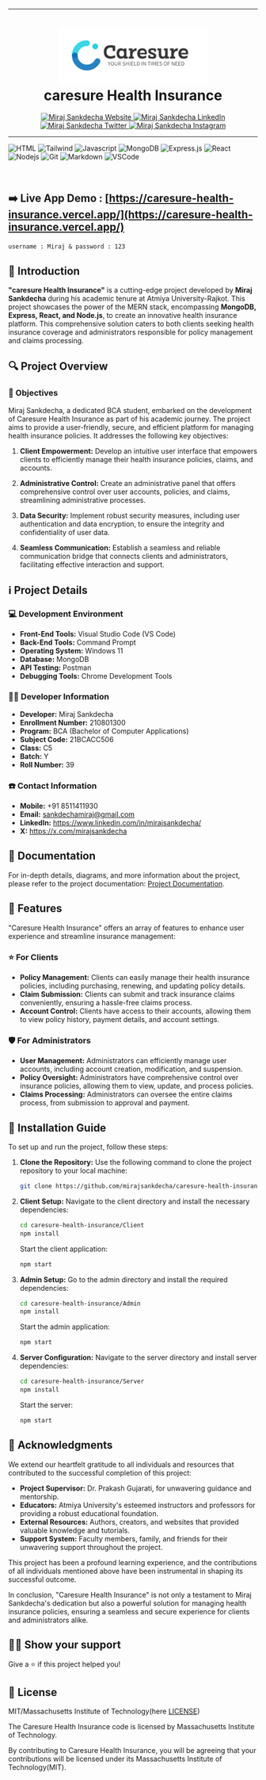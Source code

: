 
---
<h1 align="center">
  <a href="https://caresure-health-insurance.vercel.app/" target="_blank">
    <img src="https://github.com/mirajsankdecha/Caresure-Health-Insurance/blob/development/Client/src/image/Logo-2.png" alt="caresure Health Insurance" width="300">
  </a>
  <br>
  caresure Health Insurance
</h1>

<p align="center">
  <a href="https://portfolio-master-sable-seven.vercel.app/" target="_blank">
    <img src="https://img.shields.io/badge/Website-DC143C?style=for-the-badge&logo=medium&logoColor=white" alt="Miraj Sankdecha Website" />
  </a>
  <a href="https://www.linkedin.com/in/mirajsankdecha/" target="_blank">
    <img src="https://img.shields.io/badge/LinkedIn-0077B5?style=for-the-badge&logo=linkedin&logoColor=white" alt="Miraj Sankdecha LinkedIn" />
  </a>
  <a href="https://twitter.com/mirajsankdecha" target="_blank">
    <img src="https://img.shields.io/badge/Twitter-1DA1F2?style=for-the-badge&logo=twitter&logoColor=white" alt="Miraj Sankdecha Twitter" />
  </a>
  <a href="https://www.instagram.com/mirajgajjar731/?igshid=MzNlNGNkZWQ4Mg%3D%3D" target="_blank">
    <img src="https://img.shields.io/badge/Instagram-fe4164?style=for-the-badge&logo=instagram&logoColor=white" alt="Miraj Sankdecha Instagram" />
  </a> 
</p>

---


![HTML](https://img.shields.io/badge/HTML5-E34F26?style=for-the-badge&logo=html5&logoColor=white)
![Tailwind](https://img.shields.io/badge/Tailwind_CSS-092749?style=for-the-badge&logo=tailwindcss&logoColor=06B6D4&labelColor=000000)
![Javascript](https://img.shields.io/badge/Javascript-F0DB4F?style=for-the-badge&labelColor=black&logo=javascript&logoColor=F0DB4F)
![MongoDB](https://img.shields.io/badge/MongoDB-4EA94B?style=for-the-badge&logo=mongodb&logoColor=white)
![Express.js](https://img.shields.io/badge/Express.js-000000?style=for-the-badge&logo=express&logoColor=white)
![React](https://img.shields.io/badge/-React-61DBFB?style=for-the-badge&labelColor=black&logo=react&logoColor=61DBFB)
![Nodejs](https://img.shields.io/badge/Nodejs-3C873A?style=for-the-badge&labelColor=black&logo=node.js&logoColor=3C873A)
![Git](https://img.shields.io/badge/Git-F05032?style=for-the-badge&logo=git&logoColor=white)
![Markdown](https://img.shields.io/badge/Markdown-000000?style=for-the-badge&logo=markdown&logoColor=white)
![VSCode](https://img.shields.io/badge/Visual_Studio-0078d7?style=for-the-badge&logo=visual%20studio&logoColor=white)

<br>

## :arrow_right: **Live App Demo** : [https://caresure-health-insurance.vercel.app/](https://caresure-health-insurance.vercel.app/)

`username : Miraj & password : 123`

## :pencil: Introduction

**"caresure Health Insurance"** is a cutting-edge project developed by **Miraj Sankdecha** during his academic tenure at Atmiya University-Rajkot. This project showcases the power of the MERN stack, encompassing **MongoDB, Express, React, and Node.js**, to create an innovative health insurance platform. This comprehensive solution caters to both clients seeking health insurance coverage and administrators responsible for policy management and claims processing.

## :mag: Project Overview

### :dart: Objectives

Miraj Sankdecha, a dedicated BCA student, embarked on the development of Caresure Health Insurance as part of his academic journey. The project aims to provide a user-friendly, secure, and efficient platform for managing health insurance policies. It addresses the following key objectives:

1. **Client Empowerment:** Develop an intuitive user interface that empowers clients to efficiently manage their health insurance policies, claims, and accounts.

2. **Administrative Control:** Create an administrative panel that offers comprehensive control over user accounts, policies, and claims, streamlining administrative processes.

3. **Data Security:** Implement robust security measures, including user authentication and data encryption, to ensure the integrity and confidentiality of user data.

4. **Seamless Communication:** Establish a seamless and reliable communication bridge that connects clients and administrators, facilitating effective interaction and support.

## :information_source: Project Details

### :computer: Development Environment

- **Front-End Tools:** Visual Studio Code (VS Code)
- **Back-End Tools:** Command Prompt
- **Operating System:** Windows 11
- **Database:** MongoDB
- **API Testing:** Postman
- **Debugging Tools:** Chrome Development Tools

### :man_technologist: Developer Information

- **Developer:** Miraj Sankdecha
- **Enrollment Number:** 210801300
- **Program:** BCA (Bachelor of Computer Applications)
- **Subject Code:** 21BCACC506
- **Class:** C5
- **Batch:** Y
- **Roll Number:** 39

### :phone: Contact Information

- **Mobile:** +91 8511411930
- **Email:** sankdechamiraj@gmail.com
- **LinkedIn:** https://www.linkedin.com/in/mirajsankdecha/
- **X:** https://x.com/mirajsankdecha

## :open_book: Documentation

For in-depth details, diagrams, and more information about the project, please refer to the project documentation: [Project Documentation](https://drive.google.com/file/d/1E0KLef9Bt3so6yYojQrHa3scCIVg3G-h/view?usp=sharing).

## :rocket: Features

"Caresure Health Insurance" offers an array of features to enhance user experience and streamline insurance management:

### :star: For Clients

- **Policy Management:** Clients can easily manage their health insurance policies, including purchasing, renewing, and updating policy details.
- **Claim Submission:** Clients can submit and track insurance claims conveniently, ensuring a hassle-free claims process.
- **Account Control:** Clients have access to their accounts, allowing them to view policy history, payment details, and account settings.

### :shield: For Administrators

- **User Management:** Administrators can efficiently manage user accounts, including account creation, modification, and suspension.
- **Policy Oversight:** Administrators have comprehensive control over insurance policies, allowing them to view, update, and process policies.
- **Claims Processing:** Administrators can oversee the entire claims process, from submission to approval and payment.

## :wrench: Installation Guide

To set up and run the project, follow these steps:

1. **Clone the Repository:** Use the following command to clone the project repository to your local machine:

   ```bash
   git clone https://github.com/mirajsankdecha/caresure-health-insurance.git
   ```

2. **Client Setup:** Navigate to the client directory and install the necessary dependencies:

   ```bash
   cd caresure-health-insurance/Client
   npm install
   ```

   Start the client application:

   ```bash
   npm start
   ```

3. **Admin Setup:** Go to the admin directory and install the required dependencies:

   ```bash
   cd caresure-health-insurance/Admin
   npm install
   ```

   Start the admin application:

   ```bash
   npm start
   ```

4. **Server Configuration:** Navigate to the server directory and install server dependencies:

   ```bash
   cd caresure-health-insurance/Server
   npm install
   ```

   Start the server:

   ```bash
   npm start
   ```

## :handshake: Acknowledgments

We extend our heartfelt gratitude to all individuals and resources that contributed to the successful completion of this project:

- **Project Supervisor:** Dr. Prakash Gujarati, for unwavering guidance and mentorship.
- **Educators:** Atmiya University's esteemed instructors and professors for providing a robust educational foundation.
- **External Resources:** Authors, creators, and websites that provided valuable knowledge and tutorials.
- **Support System:** Faculty members, family, and friends for their unwavering support throughout the project.

This project has been a profound learning experience, and the contributions of all individuals mentioned above have been instrumental in shaping its successful outcome.

In conclusion, "Caresure Health Insurance" is not only a testament to Miraj Sankdecha's dedication but also a powerful solution for managing health insurance policies, ensuring a seamless and secure experience for clients and administrators alike.

## :man_astronaut: Show your support

Give a ⭐️ if this project helped you!

## :page_facing_up: License

MIT/Massachusetts Institute of Technology(here [LICENSE](https://github.com/mirajsankdecha/Caresure-Health-Insurance/blob/development/LICENSE))

The Caresure Health Insurance code is licensed by Massachusetts Institute of Technology.

By contributing to Caresure Health Insurance, you will be agreeing that your contributions will be licensed under its Massachusetts Institute of Technology(MIT).

